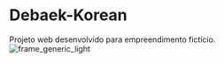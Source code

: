 # Debaek-Korean
Projeto web desenvolvido para empreendimento fictício. 
![frame_generic_light](https://github.com/luanasa/Debaek-Korean/assets/38231334/db329c1d-fd1f-4c79-8744-f8a21837861a)
